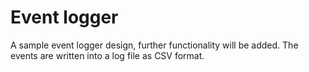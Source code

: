 # Event logger
A sample event logger design, further functionality will be added. The events are written into a log file as CSV format.

